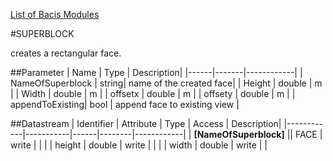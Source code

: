 [List of Bacis Modules](List_of_Basic_Modules.md)

#SUPERBLOCK

creates a rectangular face.

##Parameter
| Name |  Type | Description| 
|------|-------|------------|
| NameOfSuperblock | string| name of the created face|
| Height | double | m |
| Width | double | m |
| offsetx | double | m |
| offsety | double | m |
| appendToExisting| bool | append face to existing view |

##Datastream
| Identifier | Attribute | Type | Access | Description|
|------------|-----------|------|--------|------------|
| **[NameOfSuperblock]** || FACE | write | |
| | height | double | write | |
| | width | double | write | |